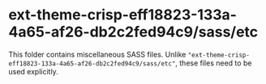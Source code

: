 # ext-theme-crisp-eff18823-133a-4a65-af26-db2c2fed94c9/sass/etc

This folder contains miscellaneous SASS files. Unlike `"ext-theme-crisp-eff18823-133a-4a65-af26-db2c2fed94c9/sass/etc"`, these files
need to be used explicitly.
